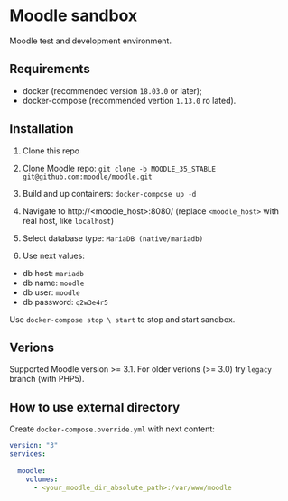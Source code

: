 # Moodle sandbox
Moodle test and development environment.

## Requirements 
* docker (recommended version `18.03.0` or later);
* docker-compose (recommended vertion `1.13.0` ro lated).
 
## Installation
1. Clone this repo

2. Clone Moodle repo: `git clone -b MOODLE_35_STABLE git@github.com:moodle/moodle.git`

3. Build and up containers: `docker-compose up -d`

4. Navigate to http://<moodle_host>:8080/ (replace `<moodle_host>` with real host, like `localhost`)

5. Select database type: `MariaDB (native/mariadb)`

6. Use next values:
* db host:     `mariadb`
* db name:     `moodle`
* db user:     `moodle`
* db password: `q2w3e4r5`

Use `docker-compose stop \ start` to stop and start sandbox.

## Verions
Supported Moodle version >= 3.1. For older verions (>= 3.0) try `legacy` branch (with PHP5).

## How to use external directory

Create `docker-compose.override.yml` with next content:
```yaml
version: "3"
services:
    
  moodle:
    volumes:
      - <your_moodle_dir_absolute_path>:/var/www/moodle
```
